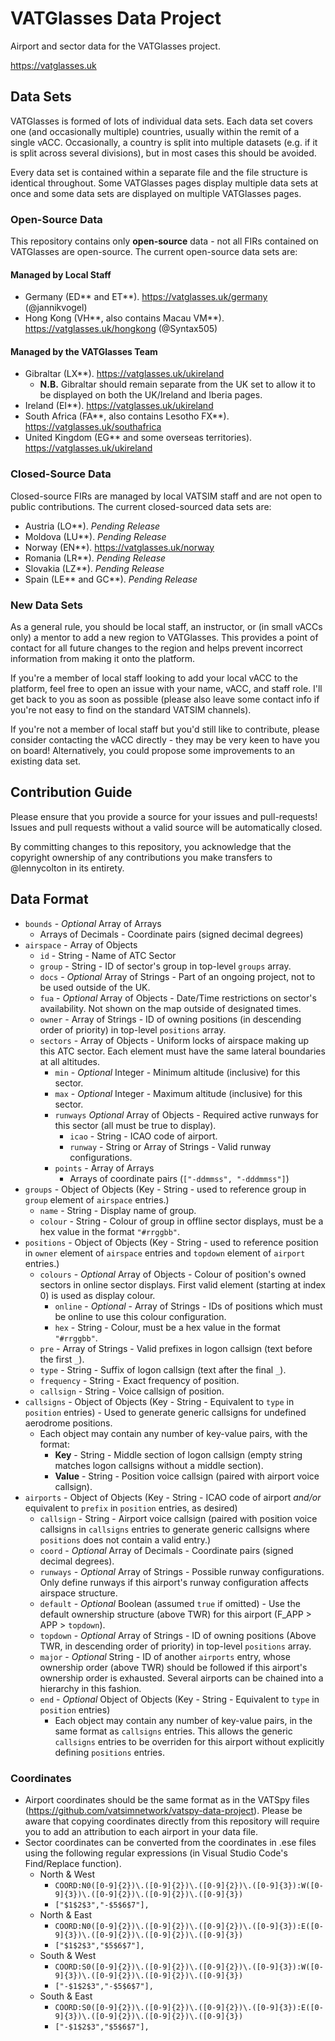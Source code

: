 # VATGlasses Data Project
Airport and sector data for the VATGlasses project.

https://vatglasses.uk

## Data Sets
VATGlasses is formed of lots of individual data sets. Each data set covers one (and occasionally multiple) countries, usually within the remit of a single vACC. Occasionally, a country is split into multiple datasets (e.g. if it is split across several divisions), but in most cases this should be avoided.

Every data set is contained within a separate file and the file structure is identical throughout. Some VATGlasses pages display multiple data sets at once and some data sets are displayed on multiple VATGlasses pages.

### Open-Source Data
This repository contains only **open-source** data - not all FIRs contained on VATGlasses are open-source. The current open-source data sets are:

#### Managed by Local Staff
- Germany (ED** and ET**). https://vatglasses.uk/germany (@jannikvogel)
- Hong Kong (VH**, also contains Macau VM**). https://vatglasses.uk/hongkong (@Syntax505)

#### Managed by the VATGlasses Team
- Gibraltar (LX**). https://vatglasses.uk/ukireland
  - **N.B.** Gibraltar should remain separate from the UK set to allow it to be displayed on both the UK/Ireland and Iberia pages.
- Ireland (EI**). https://vatglasses.uk/ukireland
- South Africa (FA**, also contains Lesotho FX**). https://vatglasses.uk/southafrica
- United Kingdom (EG** and some overseas territories). https://vatglasses.uk/ukireland

### Closed-Source Data
Closed-source FIRs are managed by local VATSIM staff and are not open to public contributions. The current closed-sourced data sets are:

- Austria (LO**). _Pending Release_
- Moldova (LU**). _Pending Release_
- Norway (EN**). https://vatglasses.uk/norway
- Romania (LR**). _Pending Release_
- Slovakia (LZ**). _Pending Release_
- Spain (LE** and GC**). _Pending Release_

### New Data Sets
As a general rule, you should be local staff, an instructor, or (in small vACCs only) a mentor to add a new region to VATGlasses. This provides a point of contact for all future changes to the region and helps prevent incorrect information from making it onto the platform.

If you're a member of local staff looking to add your local vACC to the platform, feel free to open an issue with your name, vACC, and staff role. I'll get back to you as soon as possible (please also leave some contact info if you're not easy to find on the standard VATSIM channels). 

If you're not a member of local staff but you'd still like to contribute, please consider contacting the vACC directly - they may be very keen to have you on board! Alternatively, you could propose some improvements to an existing data set.

## Contribution Guide
Please ensure that you provide a source for your issues and pull-requests! Issues and pull requests without a valid source will be automatically closed.

By committing changes to this repository, you acknowledge that the copyright ownership of any contributions you make transfers to @lennycolton in its entirety.

## Data Format
- `bounds` - _Optional_ Array of Arrays
  - Arrays of Decimals - Coordinate pairs (signed decimal degrees)
- `airspace` - Array of Objects
  - `id` - String - Name of ATC Sector
  - `group` - String - ID of sector's group in top-level `groups` array.
  - `docs` - _Optional_ Array of Strings - Part of an ongoing project, not to be used outside of the UK.
  - `fua` - _Optional_ Array of Objects - Date/Time restrictions on sector's availability. Not shown on the map outside of designated times.
  - `owner` - Array of Strings - ID of owning positions (in descending order of priority) in top-level `positions` array.
  - `sectors` - Array of Objects - Uniform locks of airspace making up this ATC sector. Each element must have the same lateral boundaries at all altitudes.
    - `min` - _Optional_ Integer - Minimum altitude (inclusive) for this sector.
    - `max` - _Optional_ Integer - Maximum altitude (inclusive) for this sector.
    - `runways` _Optional_ Array of Objects - Required active runways for this sector (all must be true to display).
      - `icao` - String - ICAO code of airport.
      - `runway` - String or Array of Strings - Valid runway configurations.
    - `points` - Array of Arrays
      - Arrays of coordinate pairs (`["-ddmmss", "-dddmmss"]`)
- `groups` - Object of Objects (Key - String - used to reference group in `group` element of `airspace` entries.)
  - `name` - String - Display name of group.
  - `colour` - String - Colour of group in offline sector displays, must be a hex value in the format `"#rrggbb"`.
- `positions` - Object of Objects (Key - String - used to reference position in `owner` element of `airspace` entries and `topdown` element of `airport` entries.)
  - `colours` - _Optional_ Array of Objects - Colour of position's owned sectors in online sector displays. First valid element (starting at index 0) is used as display colour.
    - `online` - _Optional_ - Array of Strings - IDs of positions which must be online to use this colour configuration.
    - `hex` - String - Colour, must be a hex value in the format `"#rrggbb"`.
  - `pre` - Array of Strings - Valid prefixes in logon callsign (text before the first `_`).
  - `type` - String - Suffix of logon callsign (text after the final `_`).
  - `frequency` - String - Exact frequency of position.
  - `callsign` - String - Voice callsign of position.
- `callsigns` - Object of Objects (Key - String - Equivalent to `type` in `position` entries) - Used to generate generic callsigns for undefined aerodrome positions.
  - Each object may contain any number of key-value pairs, with the format:
    - **Key** - String - Middle section of logon callsign (empty string matches logon callsigns without a middle section).
    - **Value** - String - Position voice callsign (paired with airport voice callsign).
- `airports` - Object of Objects (Key - String - ICAO code of airport _and/or_ equivalent to `prefix` in `position` entries, as desired)
  - `callsign` - String - Airport voice callsign (paired with position voice callsigns in `callsigns` entries to generate generic callsigns where `positions` does not contain a valid entry.)
  - `coord` - _Optional_ Array of Decimals - Coordinate pairs (signed decimal degrees).
  - `runways` - _Optional_ Array of Strings - Possible runway configurations. Only define runways if this airport's runway configuration affects airspace structure.
  - `default` - _Optional_ Boolean (assumed `true` if omitted) - Use the default ownership structure (above TWR) for this airport (F_APP > APP > `topdown`).
  - `topdown` - _Optional_ Array of Strings - ID of owning positions (Above TWR, in descending order of priority) in top-level `positions` array.
  - `major` - _Optional_ String - ID of another `airports` entry, whose ownership order (above TWR) should be followed if this airport's ownership order is exhausted. Several airports can be chained into a hierarchy in this fashion.
  - `end` - _Optional_ Object of Objects (Key - String - Equivalent to `type` in `position` entries)
    - Each object may contain any number of key-value pairs, in the same format as `callsigns` entries. This allows the generic `callsigns` entries to be overriden for this airport without explicitly defining `positions` entries.

### Coordinates
- Airport coordinates should be the same format as in the VATSpy files (https://github.com/vatsimnetwork/vatspy-data-project). Please be aware that copying coordinates directly from this repository will require you to add an attribution to each airport in your data file.
- Sector coordinates can be converted from the coordinates in .ese files using the following regular expressions (in Visual Studio Code's Find/Replace function).
  - North & West
    - `COORD:N0([0-9]{2})\.([0-9]{2})\.([0-9]{2})\.([0-9]{3}):W([0-9]{3})\.([0-9]{2})\.([0-9]{2})\.([0-9]{3})`
    - `["$1$2$3","-$5$6$7"],`
  - North & East
    - `COORD:N0([0-9]{2})\.([0-9]{2})\.([0-9]{2})\.([0-9]{3}):E([0-9]{3})\.([0-9]{2})\.([0-9]{2})\.([0-9]{3})`
    - `["$1$2$3","$5$6$7"],`
  - South & West
    - `COORD:S0([0-9]{2})\.([0-9]{2})\.([0-9]{2})\.([0-9]{3}):W([0-9]{3})\.([0-9]{2})\.([0-9]{2})\.([0-9]{3})`
    - `["-$1$2$3","-$5$6$7"],`
  - South & East
    - `COORD:S0([0-9]{2})\.([0-9]{2})\.([0-9]{2})\.([0-9]{3}):E([0-9]{3})\.([0-9]{2})\.([0-9]{2})\.([0-9]{3})`
    - `["-$1$2$3","$5$6$7"],`
